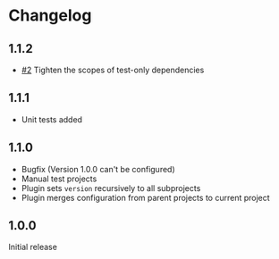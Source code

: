 # Changelog

## 1.1.2

- [#2](https://github.com/Heapy/heapy-properties-gradle-plugin/pull/2) Tighten the scopes of test-only dependencies

## 1.1.1

- Unit tests added

## 1.1.0

- Bugfix (Version 1.0.0 can't be configured)
- Manual test projects
- Plugin sets `version` recursively to all subprojects
- Plugin merges configuration from parent projects to current project

## 1.0.0

Initial release
